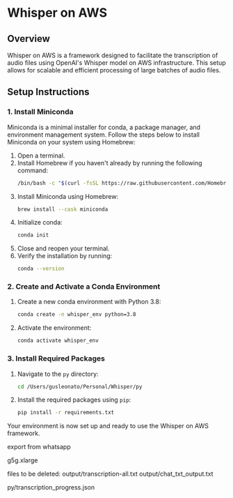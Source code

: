 # Whisper on AWS

## Overview
Whisper on AWS is a framework designed to facilitate the transcription of audio files using OpenAI's Whisper model on AWS infrastructure. This setup allows for scalable and efficient processing of large batches of audio files.

## Setup Instructions

### 1. Install Miniconda
Miniconda is a minimal installer for conda, a package manager, and environment management system. Follow the steps below to install Miniconda on your system using Homebrew:

1. Open a terminal.
2. Install Homebrew if you haven't already by running the following command:
   ```sh
   /bin/bash -c "$(curl -fsSL https://raw.githubusercontent.com/Homebrew/install/HEAD/install.sh)"
   ```
3. Install Miniconda using Homebrew:
   ```sh
   brew install --cask miniconda
   ```
4. Initialize conda:
   ```sh
   conda init
   ```
5. Close and reopen your terminal.
6. Verify the installation by running:
   ```sh
   conda --version
   ```

### 2. Create and Activate a Conda Environment

1. Create a new conda environment with Python 3.8:
   ```sh
   conda create -n whisper_env python=3.8
   ```
2. Activate the environment:
   ```sh
   conda activate whisper_env
   ```

### 3. Install Required Packages

1. Navigate to the `py` directory:
   ```sh
   cd /Users/gusleonato/Personal/Whisper/py
   ```
2. Install the required packages using `pip`:
   ```sh
   pip install -r requirements.txt
   ```

Your environment is now set up and ready to use the Whisper on AWS framework.

export from whatsapp

g5g.xlarge

files to be deleted:
output/transcription-all.txt
output/chat_txt_output.txt

py/transcription_progress.json